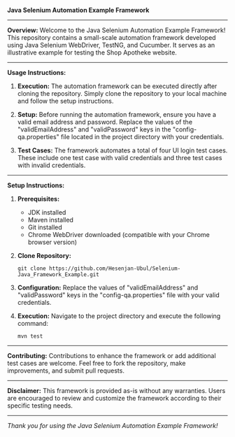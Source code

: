 
**Java Selenium Automation Example Framework**

---

**Overview:**
Welcome to the Java Selenium Automation Example Framework! This repository contains a small-scale automation framework developed using Java Selenium WebDriver, TestNG, and Cucumber. It serves as an illustrative example for testing the Shop Apotheke website.

---

**Usage Instructions:**

1. **Execution:**
   The automation framework can be executed directly after cloning the repository. Simply clone the repository to your local machine and follow the setup instructions.

2. **Setup:**
   Before running the automation framework, ensure you have a valid email address and password. Replace the values of the "validEmailAddress" and "validPassword" keys in the "config-qa.properties" file located in the project directory with your credentials.

3. **Test Cases:**
   The framework automates a total of four UI login test cases. These include one test case with valid credentials and three test cases with invalid credentials.

---

**Setup Instructions:**

1. **Prerequisites:**
   - JDK installed
   - Maven installed
   - Git installed
   - Chrome WebDriver downloaded (compatible with your Chrome browser version)

2. **Clone Repository:**
   ```
   git clone https://github.com/Hesenjan-Ubul/Selenium-Java_Framework_Example.git
   ```

3. **Configuration:**
   Replace the values of "validEmailAddress" and "validPassword" keys in the "config-qa.properties" file with your valid credentials.

4. **Execution:**
   Navigate to the project directory and execute the following command:
   ```
   mvn test
   ```

---

**Contributing:**
Contributions to enhance the framework or add additional test cases are welcome. Feel free to fork the repository, make improvements, and submit pull requests.

---

**Disclaimer:**
This framework is provided as-is without any warranties. Users are encouraged to review and customize the framework according to their specific testing needs.

---

*Thank you for using the Java Selenium Automation Example Framework!*
